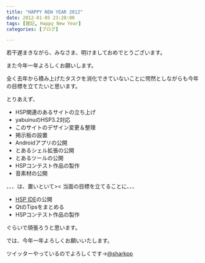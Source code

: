 ```yaml
---
title: "HAPPY NEW YEAR 2012"
date: 2012-01-05 23:28:00
tags: [雑記, Happy New Year]
categories: [ブログ]

---
```


若干遅まきながら、みなさま、明けましておめでとうございます。

また今年一年よろしくお願いします。



  


全く去年から積み上げたタスクを消化できていないことに愕然としながらも今年の目標を立てたいと思います。

とりあえず、

  * HSP関連のあるサイトの立ち上げ
  * yabuinuのHSP3.2対応
  * このサイトのデザイン変更＆整理
  * 掲示板の設置
  * Androidアプリの公開
  * とあるシェル拡張の公開
  * とあるツールの公開
  * HSPコンテスト作品の製作
  * 音素材の公開

、、、は、置いといて>< 当面の目標を立てることに、、、

  * [HSP IDE][1]の公開
  * QtのTipsをまとめる
  * HSPコンテスト作品の製作

 [1]: https://github.com/sharkpp/hspide

ぐらいで頑張ろうと思います。

では、今年一年よろしくお願いいたします。

ツイッターやっているのでよろしくです→[@sharkpp][2]

 [2]: https://twitter.com/sharkpp

